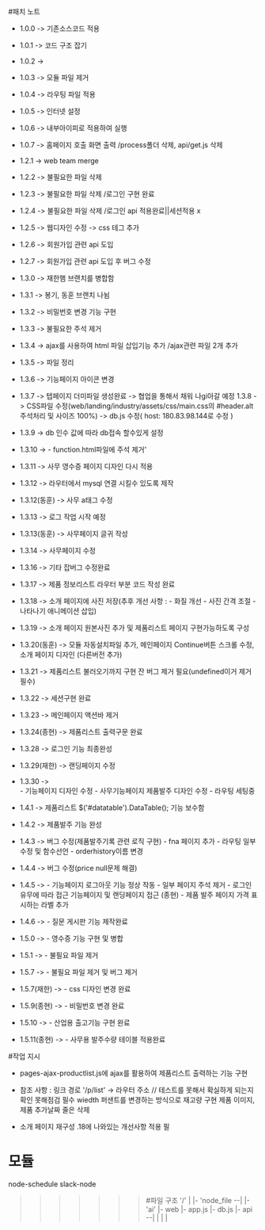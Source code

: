 #패치 노트

- 1.0.0 -> 기존소스코드 적용
- 1.0.1 -> 코드 구조 잡기
- 1.0.2 ->
- 1.0.3 -> 모듈 파일 제거
- 1.0.4 -> 라우팅 파일 적용
- 1.0.5 -> 인터넷 설정
- 1.0.6 -> 내부아이피로 적용하여 실행
- 1.0.7 -> 홈페이지 호출 화면 출력 /process폴더 삭제, api/get.js 삭제
- 1.2.1 -> web team merge
- 1.2.2 -> 불필요한 파일 삭제
- 1.2.3 -> 불필요한 파일 삭제 /로그인 구현 완료
- 1.2.4 -> 불필요한 파일 삭제 /로그인 api 적용완료||세션적용 x
- 1.2.5 -> 웹디자인 수정 -> css 테그 추가
- 1.2.6 -> 회원가입 관련 api 도입
- 1.2.7 -> 회원가입 관련 api 도입 후 버그 수정
- 1.3.0 -> 재한햄 브랜치를 병합함
- 1.3.1 -> 봉기, 동훈 브랜치 나뉨
- 1.3.2 -> 비밀번호 변경 기능 구현
- 1.3.3 -> 불필요한 주석 제거
- 1.3.4 -> ajax를 사용하여 html 파일 삽입기능 추가 /ajax관련 파일 2개 추가
- 1.3.5 -> 파일 정리
- 1.3.6 -> 기능페이지 아이콘 변경
- 1.3.7 -> 텝페이지 더미파일 생성완료 -> 협업을 통해서 채워 나gi아갈 예정
  1.3.8 -> CSS파일 수정(web/landing/industry/assets/css/main.css의 #header.alt 주석처리 및 사이즈 100%) -> db.js 수정( host: 180.83.98.144로 수정 )
- 1.3.9 -> db 인수 값에 따라 db접속 할수있게 설정
- 1.3.10 -> - function.html파일에 주석 제거'
- 1.3.11 -> 사무 영수증 페이지 디자인 다시 적용
- 1.3.12 -> 라우터에서 mysql 연결 시킬수 있도록 제작
- 1.3.12(동훈) -> 사무 a태그 수정
- 1.3.13 -> 로그 작업 시작 예정
- 1.3.13(동훈) -> 사무페이지 글귀 작성
- 1.3.14 -> 사무페이지 수정
- 1.3.16 -> 기타 잡버그 수정완료
- 1.3.17 -> 제품 정보리스트 라우터 부분 코드 작성 완료
- 1.3.18 -> 소개 페이지에 사진 저장(추후 개선 사항 : - 화질 개선 - 사진 간격 조절 - 나타나기 애니메이션 삽입)
- 1.3.19 -> 소개 페이지 원본사진 추가 및 제품리스트 페이지 구현가능하도록 구성
- 1.3.20(동훈) -> 모듈 자동설치파일 추가, 메인페이지 Continue버튼 스크롤 수정, 소개 페이지 디자인 (다른버전 추가)
- 1.3.21 -> 제품리스트 불러오기까지 구현 잔 버그 제거 필요(undefined이거 제거 필수)
- 1.3.22 -> 세션구현 완료
- 1.3.23 -> 메인페이지 액션바 제거
- 1.3.24(종현) -> 제품리스트 출력구문 완료
- 1.3.28 -> 로그인 기능 최종완성
- 1.3.29(재한) -> 랜딩페이지 수정
- 1.3.30 ->  
                   - 기능페이지 디자인 수정 
                   - 사무기능페이지 제품발주 디자인 수정
                   - 라우팅 세팅중                
- 1.4.1 -> 제품리스트 $('#datatable').DataTable(); 기능 보수함
- 1.4.2 -> 제품발주 기능 완성
- 1.4.3 -> 버그 수정(제품발주기록 관련 로직 구현)
            - fna 페이지 추가
            - 라우팅 일부 수정 및 함수선언
            - orderhistory이름 변경

- 1.4.4 -> 버그 수정(price null문제 해결)
- 1.4.5 -> - 기능페이지 로그아웃 기능 정상 작동
           - 일부 페이지 주석 제거
           - 로그인 유무에 따라 접근 기능페이지 및 랜딩페이지 접근 
  (종현)    - 제품 발주 페이지 가격 표시하는 라벨 추가 
- 1.4.6 -> - 질문 게시판 기능 제작완료 
- 1.5.0 -> - 영수증 기능 구현 및 병합
- 1.5.1 -> - 불필요 파일 제거
- 1.5.7 -> - 불필요 파일 제거 및 버그 제거
- 1.5.7(재한) -> - css 디자인 변경 완료
- 1.5.9(종현) -> - 비밀번호 변경 완료
- 1.5.10 -> - 산업용 출고기능 구현 완료
- 1.5.11(종현) -> - 사무용 발주수량 테이블 적용완료



#작업 지시
- pages-ajax-productlist.js에 ajax를 활용하여 제품리스트 출력하는 기능 구현
- 참조 사항 : 링크 경로 '/p/list' -> 라우터 주소 // 테스트를 못해서 확실하게 되는지 확인 못해점검 필수
             wiedth 퍼샌트를 변경하는 방식으로 재고량 구현
             제품 이미지, 제품 추가날짜 줄은 삭제 
          
- 소개 페이지 재구성 .18에 나와있는 개선사항 적용 필 

# 모듈
node-schedule
slack-node



>>>>>>> #파일 구조
>>>>>>> '/'
>>>>>>> |
>>>>>>> |- 'node_file --|
>>>>>>> |- 'ai'         |- web
>>>>>>> |- app.js
>>>>>>> |- db.js
>>>>>>> |- api  --|
>>>>>>> |         |
>>>>>>> |
>>>>>>>
>>>>>>
>>>>>
>>>>
>>>
>>
